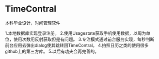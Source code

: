 # TimeContral


本科毕业设计，时间管理软件

1.本地数据库实现登录注册。
2.使用Usagestate获取手机使用数据，以周为单位，使用次数用反射获取但是有问题。
3.专注模式通过前台服务实现，每秒判断前台应用去弹出dialog使其跳转回TimeContral。
4.拍照日历之类的使用很多github上的第三方库。
5.以后有功夫会再完善的。
